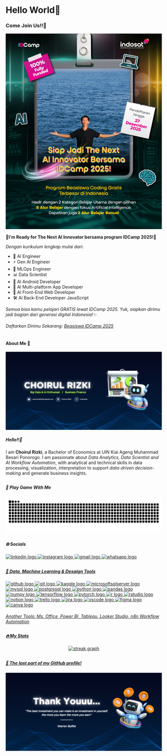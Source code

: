 # Hello World👋 

### Come Join Us!!🤩
![alt text](idcamp25.jpg)

**🚀I'm Ready for The Next Al Innovator bersama program IDCamp 2025!🚀**

_Dengan kurikulum lengkap mulai dari:_
- 🤖 Al Engineer
- ⚡ Gen Al Engineer
- 🔧 MLOps Engineer
- 📊 Data Scientist
- 📱 Al Android Developer
- 📲 Al Multi-platform App Developer
- 🎨 Al Front-End Web Developer
- 🛠 Al Back-End Developer JavaScript

_Semua bisa kamu pelajari GRATIS lewat IDCamp 2025.
Yuk, siapkan dirimu jadi bagian dari generasi digital Indonesia!✨_

###### Daftarkan Dirimu Sekarang: [Beasiswa IDCamp 2025](https://idcamp.ioh.co.id/login?referrer_id=5054546)

#
#### About Me 👦 
![alt text](img/topbanner.png)


##### Hello!!👋
I am **Choirul Rizki**, a Bachelor of Economics at UIN Kiai Ageng Muhammad Besari Ponorogo. I am passionate about _Data Analytics, Data Scientist and AI Workflow Automation_, with analytical and technical skills in data processing, visualization, interpretation to support _data-driven decision-making_ and generate business insights.
##
##### 🪼 Play Game With Me
<img src="https://raw.githubusercontent.com/choirulrizki/choirulrizki/output/snake.svg" alt="Snake animation" />

##
##### 🌐 Socials 

<div align="left">
  <a href="https://www.linkedin.com/in/choirulrizki/" target="_blank">
    <img src="https://raw.githubusercontent.com/maurodesouza/profile-readme-generator/master/src/assets/icons/social/linkedin/default.svg" width="52" height="40" alt="linkedin logo"  />
  <a href="https://www.instagram.com/choirulriz_?igsh=NzRzNDFibnl5d2d3" target="_blank"  />
    <img src="https://raw.githubusercontent.com/maurodesouza/profile-readme-generator/master/src/assets/icons/social/instagram/default.svg" width="52" height="40" alt="instagram logo"  />
  <a href="https://
www.choirulrizki022@gmail.com/" target="_blank">
    <img src="https://raw.githubusercontent.com/maurodesouza/profile-readme-generator/master/src/assets/icons/social/gmail/default.svg" width="52" height="40" alt="gmail logo"  />
  <a href="https://wa.me//62895630426259 " target="_blank">
    <img src="https://raw.githubusercontent.com/maurodesouza/profile-readme-generator/master/src/assets/icons/social/whatsapp/default.svg" width="52" height="40" alt="whatsapp logo"  />
</div>

##
##### 🤖 Data, Machine Learning & Desaign Tools

 <div align="left">
  <img src="https://cdn.jsdelivr.net/gh/devicons/devicon/icons/github/github-original.svg" height="40" alt="github logo"  />
 
  <img src="https://cdn.jsdelivr.net/gh/devicons/devicon/icons/git/git-original.svg" height="40" alt="git logo"  />

  <img src="https://cdn.jsdelivr.net/gh/devicons/devicon/icons/kaggle/kaggle-original.svg" height="40" alt="kaggle logo"  />

  <img src="https://cdn.jsdelivr.net/gh/devicons/devicon/icons/microsoftsqlserver/microsoftsqlserver-plain.svg" height="40" alt="microsoftsqlserver logo"  />

  <img src="https://cdn.jsdelivr.net/gh/devicons/devicon/icons/mysql/mysql-original.svg" height="40" alt="mysql logo"  />

  <img src="https://cdn.jsdelivr.net/gh/devicons/devicon/icons/postgresql/postgresql-original.svg" height="40" alt="postgresql logo"  />

  <img src="https://cdn.jsdelivr.net/gh/devicons/devicon/icons/python/python-original.svg" height="40" alt="python logo"  />

  <img src="https://cdn.jsdelivr.net/gh/devicons/devicon/icons/pandas/pandas-original.svg" height="40" alt="pandas logo"  />

  <img src="https://cdn.jsdelivr.net/gh/devicons/devicon/icons/numpy/numpy-original.svg" height="40" alt="numpy logo"  />

  <img src="https://cdn.jsdelivr.net/gh/devicons/devicon/icons/tensorflow/tensorflow-original.svg" height="40" alt="tensorflow logo"  />

  <img src="https://cdn.jsdelivr.net/gh/devicons/devicon/icons/pytorch/pytorch-original.svg" height="40" alt="pytorch logo"  />

  <img src="https://cdn.jsdelivr.net/gh/devicons/devicon/icons/r/r-original.svg" height="40" alt="r logo"  />

  <img src="https://cdn.jsdelivr.net/gh/devicons/devicon/icons/rstudio/rstudio-original.svg" height="40" alt="rstudio logo"  />

  <img src="https://cdn.jsdelivr.net/gh/devicons/devicon/icons/notion/notion-original.svg" height="40" alt="notion logo"  />
  
  <img src="https://cdn.jsdelivr.net/gh/devicons/devicon/icons/trello/trello-plain.svg" height="40" alt="trello logo"  />
 
  <img src="https://cdn.jsdelivr.net/gh/devicons/devicon/icons/jira/jira-original.svg" height="40" alt="jira logo"  />

  <img src="https://cdn.jsdelivr.net/gh/devicons/devicon/icons/vscode/vscode-original.svg" height="40" alt="vscode logo"  />

  <img src="https://cdn.jsdelivr.net/gh/devicons/devicon/icons/figma/figma-original.svg" height="40" alt="figma logo"  />

  <img src="https://cdn.jsdelivr.net/gh/devicons/devicon/icons/canva/canva-original.svg" height="40" alt="canva logo"  />
</div>

####
_Another Tools: Ms. Office, Power BI, Tableau, Looker Studio, n8n Workflow Automation_

##
##### 🔥 My Stats

<div align="center">
  <img src="https://streak-stats.demolab.com?user=choirulrizki&locale=en&mode=daily&theme=dark&hide_border=false&border_radius=5&order=3" height="220" alt="streak graph"  />
</div>

##
##### 📓 The last part of my GitHub profile!
![choirulrizki](img/fx%20battom.png)






